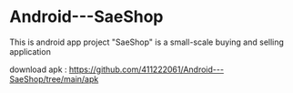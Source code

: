 # Android---SaeShop
This is android app project "SaeShop" is a small-scale buying and selling application

download apk : https://github.com/411222061/Android---SaeShop/tree/main/apk
